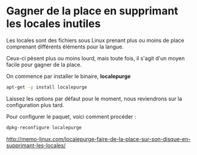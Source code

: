 # Gagner de la place en supprimant les locales inutiles

Les locales sont des fichiers sous Linux prenant plus ou moins de place
comprenant différents éléments pour la langue.

Ceux-ci pèsent plus ou moins lourd, mais toute fois, il s'agit d'un
moyen facile pour gagner de la place.

On commence par installer le binaire, **localepurge**

```bash
apt-get -y install localepurge
```

Laissez les options par défaut pour le moment, nous reviendrons sur la
configuration plus tard.

Pour configurer le paquet, voici comment procéder :

```bash
dpkg-reconfigure localepurge
```

<http://memo-linux.com/localepurge-faire-de-la-place-sur-son-disque-en-supprimant-les-locales/>
